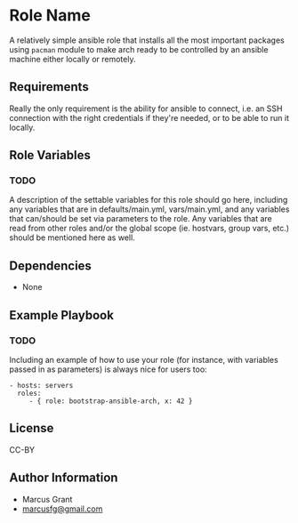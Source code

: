 Role Name
=========

A relatively simple ansible role that installs all the most important packages using `pacman` module to make arch ready to be controlled by an ansible machine either locally or remotely.

Requirements
------------

Really the only requirement is the ability for ansible to connect, i.e. an SSH connection with the right credentials if they're needed, or to be able to run it locally.

Role Variables
--------------

### TODO

A description of the settable variables for this role should go here, including
any variables that are in defaults/main.yml, vars/main.yml, and any variables
that can/should be set via parameters to the role. Any variables that are read
from other roles and/or the global scope (ie. hostvars, group vars, etc.) should
be mentioned here as well.

Dependencies
------------

- None

Example Playbook
----------------

### TODO

Including an example of how to use your role (for instance, with variables
passed in as parameters) is always nice for users too:

    - hosts: servers
      roles:
         - { role: bootstrap-ansible-arch, x: 42 }

License
-------

CC-BY

Author Information
------------------

- Marcus Grant
- marcusfg@gmail.com
